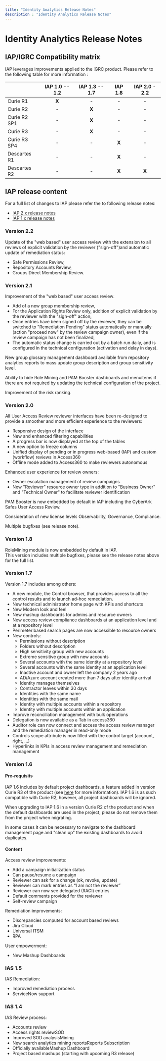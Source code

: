 ```yaml
---
title: "Identity Analytics Release Notes"
description : "Identity Analytics Release Notes"
---
```


# Identity Analytics Release Notes  

## IAP/IGRC Compatibility matrix

IAP leverages improvements applied to the IGRC product. Please refer to the following table for more information :

|              | IAP 1.0 -- 1.2 | IAP 1.3 -- 1.7 | IAP 1.8 | IAP 2.0 - 2.2 |
| :----------- | :------------: | :------------: | :-----: | :-----------: |
| Curie R1     |     **X**      |       -        |    -    |       -       |
| Curie R2     |       -        |     **X**      |    -    |       -       |
| Curie R2 SP1 |       -        |     **X**      |    -    |       -       |
| Curie R3     |       -        |     **X**      |    -    |       -       |
| Curie R3 SP4 |       -        |       -        |  **X**  |       -       |
| Descartes R1 |       -        |       -        |  **X**  |       -       |
| Descartes R2 |       -        |       -        |  **X**  |     **X**     |

## IAP release content

For a full list of changes to IAP please refer the to following release notes:

- [IAP 2.x release notes](02-iap-2-release-notes.md "IAP release notes" )
- [IAP 1.x release notes](03-iap-1-release-notes.md "IAP release notes" )

### Version 2.2

Update of the "web based" user access review with the extension to all reviews of explicit validation by the reviewer ("sign-off")and automatic update of remediation status:</p>

- Safe Permissions Review,
- Repository Accounts Review,
- Groups Direct Membership Review.

### Version 2.1

Improvement of the "web based" user access review:

- Add of a new group membership review,
- For the Application Rights Review only, addition of explicit validation by the reviewer with the "sign-off" action,
- Once entries have been signed off by the reviewer, they can be switched to "Remediation Pending" status automatically or manually (action "proceed now" by the review campaign owner), even if the review campaign has not been finalized,
- The automatic status change is carried out by a batch run daily, and is configured in the technical configuration (activation and delay in days).

New group glossary management dashboard available from repository analytics reports to mass update group description and group sensitivity level.

Ability to hide Role Mining and PAM Booster dashboards and menuitems if there are not required by updating the technical configuration of the project.

Improvement of the risk ranking.

### Version 2.0

All User Access Review reviewer interfaces have been re-designed to provide a smoother and more efficient experience to the reviewers:  

- Responsive design of the interface
- New and enhanced filtering capabilities
- A progress bar is now displayed at the top of the tables
- A new option to freeze columns  
- Unified display of pending or in progress web-based (IAP) and custom (workflow) reviews in Access360
- Offline mode added to Access360 to make reviewers autonomous  

Enhanced user experience for review owners:  

- Owner escalation management of review campaigns
- New "Reviewer" resource owner type in addition to "Business Owner" and "Technical Owner" to facilitate reviewer identification

PAM Booster is now embedded by default in IAP including the CyberArk Safes User Access Review.  

Consideration of new license levels Observability, Governance, Compliance.  

Multiple bugfixes (see release note).  

### Version 1.8

RoleMining module is now embedded by default in IAP.  
This version includes multiple bugfixes, please see the release notes above for the full list.  

### Version 1.7

Version 1.7 includes among others:  
  
- A new module, the Control browser, that provides access to all the control results and to launch ad-hoc remediation.  
- New technical administrator home page with KPIs and shortcuts  
- New Modern look and feel  
- New mashup dashboards for admins and resource owners  
- New access review compliance dashboards at an application level and at a repository level  
- Perimeter based search pages are now accessible to resource owners  
- New controls:
  - Permissions without description
  - Folders without description
  - High sensitivity group with new accounts
  - Extreme sensitive group with new accounts
  - Several accounts with the same identity at a repository level
  - Several accounts with the same identity at an application level
  - Inactive account and owner left the company 2 years ago
  - AD/Azure account created more than 7 days after identity arrival
  - Identity manages themselves
  - Contractor leaves within 30 days
  - Identities with the same name
  - Identities with the same mail
  - Identity with multiple accounts within a repository
  - Identity with multiple accounts within an application
- Improve reconciliation management with bulk operations  
- Delegation is now available as a Tab in access360  
- Auditor role can now connect and access the access review manager and the remediation manager in read-only mode  
- Controls scope attribute is now filled with the control target (account, right, ...)  
- Hyperlinks in KPIs in access review management and remediation management  

### Version 1.6

#### Pre-requisits

IAP 1.6 includes by default project dashboards, a feature added in version Curie R3 of the product (see [here](https://documentation.brainwavegrc.com/Descartes/docs/igrc-platform/dashboards/advanced-configuration/project-based-dashboards/) for more information). IAP 1.6 is as such compatible with Curie R2, however, all project dashboards will be ignored.  

When upgrading to IAP 1.6 in a version Curie R2 of the product and when the default dashboards are used in the project, please do not remove them from the project when migrating.  

In some cases it can be necessary to navigate to the dashboard management page and "clean up" the existing dashboards to avoid duplicates.  

#### Content

Access review improvements:  

- Add a campaign initialization status
- Can pause/resume a campaign
- Reviewer can ask for a change (ok, revoke, update)
- Reviewer can mark entries as “I am not the reviewer”
- Reviewer can now see delegated (RACI) entries
- Default comments provided for the reviewer
- Self-review campaign

Remediation improvements:  

- Discrepancies computed for account based reviews
- Jira Cloud
- Universal ITSM
- RPA

User empowerment:  

- New Mashup Dashboards

### IAS 1.5

IAS Remediation:  

- Improved remediation process
- ServiceNow support

### IAS 1.4

IAS Review process:  

- Accounts review
- Access rights reviewSOD
- Improved SOD analysisMining
- New search analytics mining reportsReports Subscription
- Officially availableMashup Dashboard
- Project based mashups (starting with upcoming R3 release)
